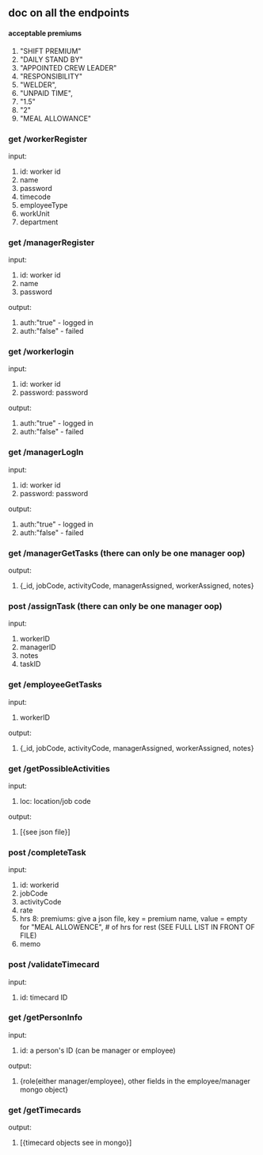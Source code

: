 ## doc on all the endpoints 

#### acceptable premiums
1. "SHIFT PREMIUM"
2. "DAILY STAND BY"
3. "APPOINTED CREW LEADER"
4. "RESPONSIBILITY"
5. "WELDER",
6. "UNPAID TIME",
7. "1.5"
8. "2"
9. "MEAL ALLOWANCE"

### get /workerRegister

input:

1. id: worker id
2. name
3. password
4. timecode
5. employeeType
6. workUnit
7. department

### get /managerRegister

input:

1. id: worker id
2. name
3. password

output:

1. auth:"true" - logged in
2. auth:"false" - failed

### get /workerlogin

input:

1. id: worker id
2. password: password

output:

1. auth:"true" - logged in
2. auth:"false" - failed

### get /managerLogIn

input:

1. id: worker id
2. password: password

output:

1. auth:"true" - logged in
2. auth:"false" - failed

### get /managerGetTasks (there can only be one manager oop)

output:

1. {_id, jobCode, activityCode, managerAssigned, workerAssigned, notes}

### post /assignTask (there can only be one manager oop)

input:

1. workerID
2. managerID
3. notes
4. taskID

### get /employeeGetTasks

input:

1. workerID

output:

1. {_id, jobCode, activityCode, managerAssigned, workerAssigned, notes}

### get /getPossibleActivities

input:

1. loc: location/job code

output:

1. [{see json file}]

### post /completeTask

input:

1. id: workerid
2. jobCode
3. activityCode
4. rate
5. hrs
8: premiums: give a json file, key = premium name, value = empty for "MEAL ALLOWENCE", # of hrs for rest (SEE FULL LIST IN FRONT OF FILE)
9. memo


### post /validateTimecard

input:

1. id: timecard ID

### get /getPersonInfo

input:

1. id: a person's ID (can be manager or employee)

output:
1. {role(either manager/employee), other fields in the employee/manager mongo object}

### get /getTimecards

output:
1. [{timecard objects see in mongo}]

